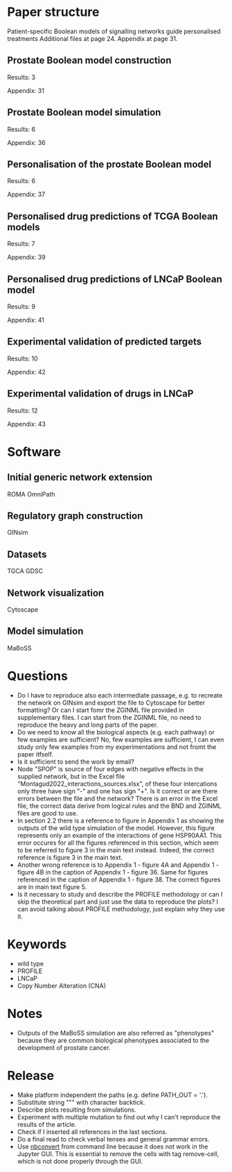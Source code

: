 # Paper structure
Patient-specific Boolean models of signalling networks guide personalised treatments
Additional files at page 24.
Appendix at page 31.

## Prostate Boolean model construction
Results: 3

Appendix: 31

## Prostate Boolean model simulation
Results: 6

Appendix: 36

## Personalisation of the prostate Boolean model
Results: 6

Appendix: 37

## Personalised drug predictions of TCGA Boolean models
Results: 7

Appendix: 39

## Personalised drug predictions of LNCaP Boolean model
Results: 9

Appendix: 41

## Experimental validation of predicted targets
Results: 10

Appendix: 42

## Experimental validation of drugs in LNCaP
Results: 12

Appendix: 43

# Software

## Initial generic network extension
ROMA
OmniPath

## Regulatory graph construction
GINsim

## Datasets
TGCA
GDSC

## Network visualization
Cytoscape

## Model simulation
MaBoSS

# Questions
- Do I have to reproduce also each intermediate passage, e.g. to recreate the network on GINsim and export the file to Cytoscape for better formatting? Or can I start fomr the ZGINML file provided in supplementary files. I can start from the ZGINML file, no need to reproduce the heavy and long parts of the paper.
- Do we need to know all the biological aspects (e.g. each pathway) or few examples are sufficient? No, few examples are sufficient, I can even study only few examples from my experimentations and not fromt the paper itfself.
- Is it sufficient to send the work by email?
- Node "SPOP" is source of four edges with negative effects in the supplied network, but in the Excel file "Montagud2022_interactions_sources.xlsx", of these four intercations only three have sign "-" and one has sign "+". Is it correct or are there errors between the file and the network? There is an error in the Excel file, the correct data derive from logical rules and the BND and ZGINML files are good to use.
- In section 2.2 there is a reference to figure in Appendix 1 as showing the outputs of the wild type simulation of the model. However, this figure represents only an example of the interactions of gene HSP90AA1. This error occures for all the figures referenced in this section, which seem to be referred to figure 3 in the main text instead. Indeed, the correct reference is figure 3 in the main text.
- Another wrong reference is to Appendix 1 - figure 4A and Appendix 1 - figure 4B in the caption of Appendix 1 - figure 36. Same for figures referenced in the caption of Appendix 1 - figure 38. The correct figures are in main text figure 5.
- Is it necessary to study and describe the PROFILE methodology or can I skip the theoretical part and just use the data to reproduce the plots? I can avoid talking about PROFILE methodology, just explain why they use it.

# Keywords
- wild type
- PROFILE
- LNCaP
- Copy Number Alteration (CNA)

# Notes
- Outputs of the MaBoSS simulation are also referred as "phenotypes" because they are common biological phenotypes associated to the development of prostate cancer.

# Release
- Make platform independent the paths (e.g. define PATH_OUT = '.').
- Substitute string """ with character backtick.
- Describe plots resulting from simulations.
- Experiment with multiple mutation to find out why I can't reproduce the results of the article.
- Check if I inserted all references in the last sections.
- Do a final read to check verbal tenses and general grammar errors.
- Use [nbconvert](https://nbconvert.readthedocs.io/en/latest/) from command line because it does not work in the Jupyter GUI. This is essential to remove the cells with tag remove-cell, which is not done properly through the GUI.
